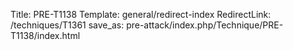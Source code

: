 Title: PRE-T1138
Template: general/redirect-index
RedirectLink: /techniques/T1361
save_as: pre-attack/index.php/Technique/PRE-T1138/index.html